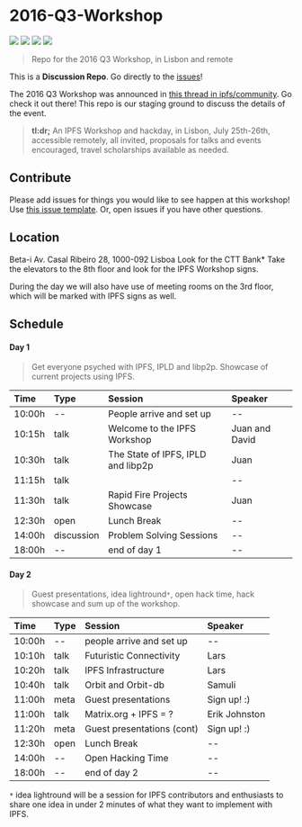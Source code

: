 # 2016-Q3-Workshop

[![](https://img.shields.io/badge/made%20by-Protocol%20Labs-blue.svg?style=flat-square)](http://ipn.io)
[![](https://img.shields.io/badge/project-IPFS-blue.svg?style=flat-square)](http://ipfs.io/)
[![](https://img.shields.io/badge/freenode-%23ipfs-blue.svg?style=flat-square)](http://webchat.freenode.net/?channels=%23ipfs)
[![](https://img.shields.io/badge/discussion_repo-go_to_issues-brightgreen.svg?style=flat-square)](https://github.com/ipfs/apps/issues)

> Repo for the 2016 Q3 Workshop, in Lisbon and remote

This is a **Discussion Repo**. Go directly to the [issues](//github.com/ipfs/2016-Q3-Workshop/issues)!

The 2016 Q3 Workshop was announced in [this thread in ipfs/community](https://github.com/ipfs/community/issues/142). Go check it out there! This repo is our staging ground to discuss the details of the event.

> **tl:dr;** An IPFS Workshop and hackday, in Lisbon, July 25th-26th, accessible remotely, all invited, proposals for talks and events encouraged, travel scholarships available as needed.

## Contribute

Please add issues for things you would like to see happen at this workshop! Use [this issue template](https://github.com/ipfs/2016-Q3-Workshop/issues/3). Or, open issues if you have other questions.

## Location
Beta-i
Av. Casal Ribeiro 28, 1000-092 Lisboa
Look for the CTT Bank*
Take the elevators to the 8th floor and look for the IPFS Workshop signs.

During the day we will also have use of meeting rooms on the 3rd floor, which will be marked with IPFS signs as well.

## Schedule

#### Day 1

> Get everyone psyched with IPFS, IPLD and libp2p. Showcase of current projects using IPFS.

| Time   | Type       | Session                            | Speaker
|:-------|:-----------|:-----------------------------------|:-------
| 10:00h | --         | People arrive and set up           | --
| 10:15h | talk       | Welcome to the IPFS Workshop       | Juan and David
| 10:30h | talk       | The State of IPFS, IPLD and libp2p | Juan
| 11:15h | talk       |                                    | --
| 11:30h | talk       | Rapid Fire Projects Showcase       | Juan
| 12:30h | open       | Lunch Break                        | --
| 14:00h | discussion | Problem Solving Sessions           | --
| 18:00h | --         | end of day 1                       | --

#### Day 2

> Guest presentations, idea lightround`*`, open hack time, hack showcase and sum up of the workshop.

| Time   | Type     | Session                    | Speaker
|:-------|:---------|:---------------------------|:-------
| 10:00h | --       | people arrive and set up   | --
| 10:10h | talk     | Futuristic Connectivity    | Lars
| 10:20h | talk     | IPFS Infrastructure        | Lars
| 10:40h | talk     | Orbit and Orbit-db         | Samuli
| 11:00h | meta     | Guest presentations        | Sign up! :)
| 11:00h | talk     | Matrix.org + IPFS = ?      | Erik Johnston
| 11:20h | meta     | Guest presentations (cont) | Sign up! :)
| 12:30h | open     | Lunch Break                | --
| 14:00h | --       | Open Hacking Time          | --
| 18:00h | --       | end of day 2               | --

`*` idea lightround will be a session for IPFS contributors and enthusiasts to share one idea in under 2 minutes of what they want to implement with IPFS.

